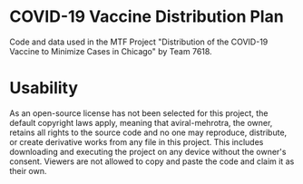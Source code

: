 # COVID-19 Vaccine Distribution Plan

Code and data used in the MTF Project "Distribution of the COVID-19 Vaccine to Minimize Cases in Chicago" by Team 7618.

# Usability

As an open-source license has not been selected for this project, the default copyright laws apply, meaning that aviral-mehrotra, the owner, retains all rights to the source code and no one may reproduce, distribute, or create derivative works from any file in this project. This includes downloading and executing the project on any device without the owner's consent. Viewers are not allowed to copy and paste the code and claim it as their own.
